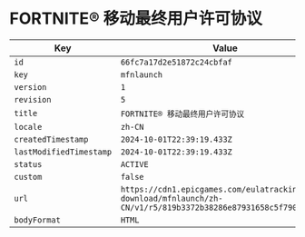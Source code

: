 # FORTNITE® 移动最终用户许可协议

| Key | Value |
| --- | ----- |
| `id` | `66fc7a17d2e51872c24cbfaf` |
| `key` | `mfnlaunch` |
| `version` | `1` |
| `revision` | `5` |
| `title` | `FORTNITE® 移动最终用户许可协议` |
| `locale` | `zh-CN` |
| `createdTimestamp` | `2024-10-01T22:39:19.433Z` |
| `lastModifiedTimestamp` | `2024-10-01T22:39:19.433Z` |
| `status` | `ACTIVE` |
| `custom` | `false` |
| `url` | `https://cdn1.epicgames.com/eulatracking-download/mfnlaunch/zh-CN/v1/r5/819b3372b38286e87931658c5f790bf1.pdf` |
| `bodyFormat` | `HTML` |
